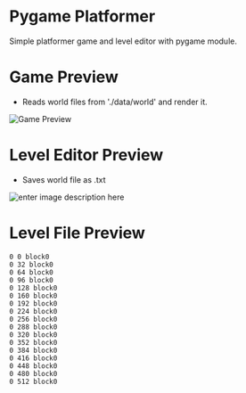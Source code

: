 # Pygame Platformer
Simple platformer game and level editor with pygame module.

# Game Preview
- Reads world files from './data/world' and render it.

![Game Preview](https://cdn.discordapp.com/attachments/797797010689753120/843817257380741130/unknown.png)
# Level Editor Preview
- Saves world file as .txt

![enter image description here](https://cdn.discordapp.com/attachments/797797010689753120/843817370619478046/unknown.png)

# Level File Preview

    0 0 block0
    0 32 block0
    0 64 block0
    0 96 block0
    0 128 block0
    0 160 block0
    0 192 block0
    0 224 block0
    0 256 block0
    0 288 block0
    0 320 block0
    0 352 block0
    0 384 block0
    0 416 block0
    0 448 block0
    0 480 block0
    0 512 block0
